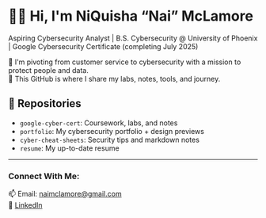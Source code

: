 # 👋🏽 Hi, I'm NiQuisha “Nai” McLamore

Aspiring Cybersecurity Analyst | B.S. Cybersecurity @ University of Phoenix | Google Cybersecurity Certificate (completing July 2025)

🔐 I'm pivoting from customer service to cybersecurity with a mission to protect people and data.  
📁 This GitHub is where I share my labs, notes, tools, and journey.

## 📂 Repositories
- `google-cyber-cert`: Coursework, labs, and notes
- `portfolio`: My cybersecurity portfolio + design previews
- `cyber-cheat-sheets`: Security tips and markdown notes
- `resume`: My up-to-date resume

---

### Connect With Me:
📫 Email: naimclamore@gmail.com  
🔗 [LinkedIn](https://linkedin.com/in/naimclamore)
